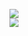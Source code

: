 [![](https://img.shields.io/badge/Made%20With-Github%20Spray-lightgrey.svg?style=for-the-badge&logo=github)](https://github.com/Annihil/github-spray#5648)  
[![](https://i.imgur.com/2DrTn0Z.gif)](https://github.com/Annihil/github-spray)